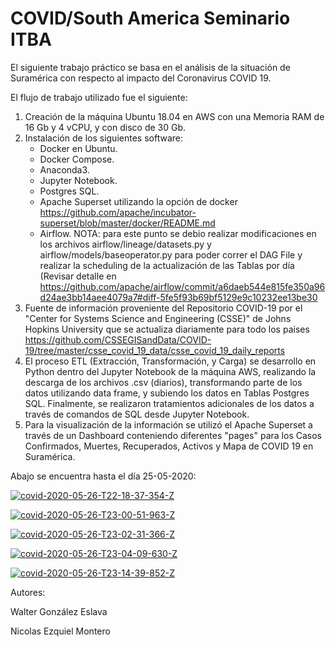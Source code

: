 # COVID/South America Seminario ITBA

El siguiente trabajo práctico se basa en el análisis de la situación de Suramérica con respecto al impacto del Coronavirus COVID 19.

El flujo de trabajo utilizado fue el siguiente:
1. Creación de la máquina Ubuntu 18.04 en AWS con una Memoria RAM de 16 Gb y 4 vCPU, y con disco de 30 Gb.
2. Instalación de los siguientes software:
    - Docker en Ubuntu.
    - Docker Compose.
    - Anaconda3.
    - Jupyter Notebook.
    - Postgres SQL.
    - Apache Superset utilizando la opción de docker https://github.com/apache/incubator-superset/blob/master/docker/README.md
    - Airflow. NOTA: para este punto se debio realizar modificaciones en los archivos airflow/lineage/datasets.py y airflow/models/baseoperator.py para poder correr el DAG File y realizar la scheduling de la actualización de las Tablas por día (Revisar detalle en https://github.com/apache/airflow/commit/a6daeb544e815fe350a96d24ae3bb14aee4079a7#diff-5fe5f93b69bf5129e9c10232ee13be30
3. Fuente de información proveniente del Repositorio COVID-19 por el "Center for Systems Science and Engineering (CSSE)" de Johns Hopkins University que se actualiza diariamente para todo los paises https://github.com/CSSEGISandData/COVID-19/tree/master/csse_covid_19_data/csse_covid_19_daily_reports
4. El proceso ETL (Extracción, Transformación, y Carga) se desarrollo en Python dentro del Jupyter Notebook de la máquina AWS, realizando la descarga de los archivos .csv (diarios), transformando parte de los datos utilizando data frame, y subiendo los datos en Tablas Postgres SQL. Finalmente, se realizaron tratamientos adicionales de los datos a través de comandos de SQL desde Jupyter Notebook.
5. Para la visualización de la información se utilizó el Apache Superset a través de un Dashboard conteniendo diferentes "pages" para los Casos Confirmados, Muertes, Recuperados, Activos y Mapa de COVID 19 en Suramérica.


Abajo se encuentra hasta el día 25-05-2020:

<a href="https://ibb.co/YdWbvVr"><img src="https://i.ibb.co/6tZN6qd/covid-2020-05-26-T22-18-37-354-Z.jpg" alt="covid-2020-05-26-T22-18-37-354-Z" border="0"></a>

<a href="https://ibb.co/6Yq21dB"><img src="https://i.ibb.co/R2J1B5y/covid-2020-05-26-T23-00-51-963-Z.jpg" alt="covid-2020-05-26-T23-00-51-963-Z" border="0"></a>

<a href="https://ibb.co/M8bqrnp"><img src="https://i.ibb.co/4scBzWM/covid-2020-05-26-T23-02-31-366-Z.jpg" alt="covid-2020-05-26-T23-02-31-366-Z" border="0"></a>

<a href="https://ibb.co/Y3gTqRx"><img src="https://i.ibb.co/HVZpkFj/covid-2020-05-26-T23-04-09-630-Z.jpg" alt="covid-2020-05-26-T23-04-09-630-Z" border="0"></a>

<a href="https://ibb.co/tbXCNm6"><img src="https://i.ibb.co/VvmBhjG/covid-2020-05-26-T23-14-39-852-Z.jpg" alt="covid-2020-05-26-T23-14-39-852-Z" border="0"></a>


Autores:

Walter González Eslava

Nicolas Ezquiel Montero
